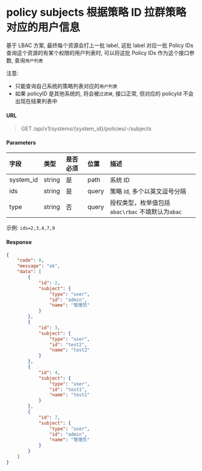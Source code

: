 # policy subjects 根据策略 ID 拉群策略对应的用户信息


基于 LBAC 方案, 最终每个资源会打上一批 label, 这批 label 对应一批 Policy IDs
查询这个资源的有某个权限的用户列表时, 可以将这批 Policy IDs 作为这个接口参数, 查询`用户列表`

注意: 
- 只能查询自己系统的策略列表对应的`用户列表`
- 如果 policyID 是其他系统的, 将会被`过滤掉`, 接口正常, 但对应的 policyId 不会出现在结果列表中

#### URL

> GET /api/v1/systems/{system_id}/policies/-/subjects

#### Parameters

|字段 |类型 |是否必须 |位置 |描述 |
|:--|:--|:--|:--|:--|
| system_id | string | 是 | path | 系统 ID |
| ids |string |是 |query |策略 id, 多个以英文逗号分隔 |
| type | string | 否 |query | 授权类型，枚举值包括`abac\rbac` 不填默认为`abac` |

示例: `ids=2,3,4,7,9`

#### Response

```json
{
    "code": 0,
    "message": "ok",
    "data": [
        {
            "id": 2,
            "subject": {
                "type": "user",
                "id": "admin",
                "name": "管理员"
            }
        },
        {
            "id": 3,
            "subject": {
                "type": "user",
                "id": "test2",
                "name": "test2"
            }
        },
        {
            "id": 4,
            "subject": {
                "type": "user",
                "id": "test1",
                "name": "test1"
            }
        },
        {
            "id": 7,
            "subject": {
                "type": "user",
                "id": "admin",
                "name": "管理员"
            }
        }
    ]
}
```
